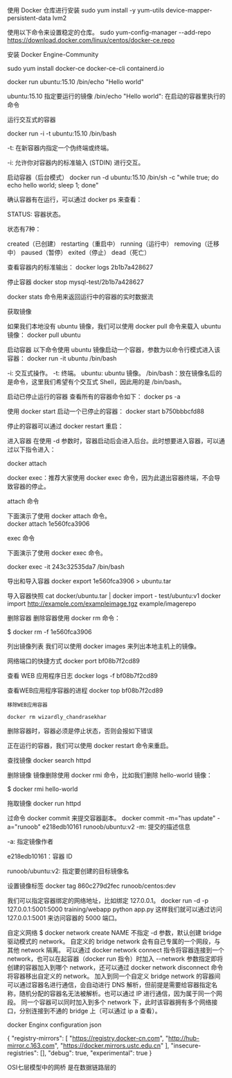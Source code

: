 


使用 Docker 仓库进行安装
sudo yum install -y yum-utils device-mapper-persistent-data lvm2


使用以下命令来设置稳定的仓库。
sudo yum-config-manager --add-repo https://download.docker.com/linux/centos/docker-ce.repo


安装 Docker Engine-Community

sudo yum install docker-ce docker-ce-cli containerd.io





 docker run ubuntu:15.10 /bin/echo "Hello world"
 
 ubuntu:15.10 指定要运行的镜像
 /bin/echo "Hello world": 在启动的容器里执行的命令
 
 
 
 运行交互式的容器
 
 docker run -i -t ubuntu:15.10 /bin/bash
 
 -t: 在新容器内指定一个伪终端或终端。

 -i: 允许你对容器内的标准输入 (STDIN) 进行交互。
 
 
 
 启动容器（后台模式）
 docker run -d ubuntu:15.10 /bin/sh -c "while true; do echo hello world; sleep 1; done"
 
 确认容器有在运行，可以通过 docker ps 来查看：
 
 
 STATUS: 容器状态。

状态有7种：

created（已创建）
restarting（重启中）
running（运行中）
removing（迁移中）
paused（暂停）
exited（停止）
dead（死亡）
 
 
 
 
 查看容器内的标准输出：
 docker logs 2b1b7a428627
 
 
 
 
 
 停止容器
 docker stop mysql-test/2b1b7a428627
 
 
 
 
 docker stats 命令用来返回运行中的容器的实时数据流
 
 
 
 
 获取镜像
 
 如果我们本地没有 ubuntu 镜像，我们可以使用 docker pull 命令来载入 ubuntu 镜像：
 docker pull ubuntu
 
 
 
 
 
 启动容器
 以下命令使用 ubuntu 镜像启动一个容器，参数为以命令行模式进入该容器：
 docker run -it ubuntu /bin/bash
 
 
 -i: 交互式操作。
-t: 终端。
ubuntu: ubuntu 镜像。
/bin/bash：放在镜像名后的是命令，这里我们希望有个交互式 Shell，因此用的是 /bin/bash。
 
 
 
 
 
 启动已停止运行的容器
查看所有的容器命令如下：
 docker ps -a
 
 
 
 使用 docker start 启动一个已停止的容器：
 docker start b750bbbcfd88 
 
 
 
 
 停止的容器可以通过 docker restart 重启：
 
 
 
 
 
 
 
 
 
进入容器
在使用 -d 参数时，容器启动后会进入后台。此时想要进入容器，可以通过以下指令进入：

docker attach

docker exec：推荐大家使用 docker exec 命令，因为此退出容器终端，不会导致容器的停止。

attach 命令

下面演示了使用 docker attach 命令。  
docker attach 1e560fca3906 

exec 命令

下面演示了使用 docker exec 命令。

docker exec -it 243c32535da7 /bin/bash
 
 
 
 
 导出和导入容器
 docker export 1e560fca3906 > ubuntu.tar
 
 
 
 导入容器快照
 cat docker/ubuntu.tar | docker import - test/ubuntu:v1
 docker import http://example.com/exampleimage.tgz example/imagerepo
 
 
 删除容器
删除容器使用 docker rm 命令：

$ docker rm -f 1e560fca3906
 
 
 
 
列出镜像列表
我们可以使用 docker images 来列出本地主机上的镜像。
 
 
 
 
 网络端口的快捷方式
 docker port bf08b7f2cd89
 
 
 
 
 
 查看 WEB 应用程序日志
 docker logs -f bf08b7f2cd89
 
 
 
 
 
 
 
 
 
 
 查看WEB应用程序容器的进程
	docker top bf08b7f2cd89
	
	
	
	
	移除WEB应用容器

	docker rm wizardly_chandrasekhar  
 删除容器时，容器必须是停止状态，否则会报如下错误
 
 
 
 正在运行的容器，我们可以使用 docker restart 命令来重启。
 
 
 
 
 
 查找镜像
docker search httpd



删除镜像
镜像删除使用 docker rmi 命令，比如我们删除 hello-world 镜像：

$ docker rmi hello-world


拖取镜像
docker run httpd







过命令 docker commit 来提交容器副本。
docker commit -m="has update" -a="runoob" e218edb10161 runoob/ubuntu:v2
-m: 提交的描述信息

-a: 指定镜像作者

e218edb10161：容器 ID

runoob/ubuntu:v2: 指定要创建的目标镜像名







设置镜像标签
docker tag 860c279d2fec runoob/centos:dev











我们可以指定容器绑定的网络地址，比如绑定 127.0.0.1。
docker run -d -p 127.0.0.1:5001:5000 training/webapp python app.py
这样我们就可以通过访问 127.0.0.1:5001 来访问容器的 5000 端口。
 
 
 
 自定义网络
$ docker network create NAME
不指定 -d 参数，默认创建 bridge 驱动模式的 network。
自定义的 bridge network 会有自己专属的一个网段，与其他 network 隔离。
可以通过 docker network connect 指令将容器连接到一个 network，也可以在起容器（docker run 指令）时加入 --network 参数指定即将创建的容器加入到哪个 network，还可以通过 docker network disconnect 命令将容器移出自定义的 network。
加入到同一个自定义 bridge network 的容器间可以通过容器名进行通信，会自动进行 DNS 解析，但前提是需要给容器指定名称，随机分配的容器名无法被解析。也可以通过 IP 进行通信，因为属于同一个网段。
同一个容器可以同时加入到多个 network 下，此时该容器拥有多个网络接口，分别连接到不通的 bridge 上（可以通过 ip a 查看）。







docker Enginx configuration json

{
  "registry-mirrors": [
    "https://registry.docker-cn.com",
    "http://hub-mirror.c.163.com",
    "https://docker.mirrors.ustc.edu.cn"
  ],
  "insecure-registries": [],
  "debug": true,
  "experimental": true
}


OSI七层模型中的网桥 是在数据链路层的

